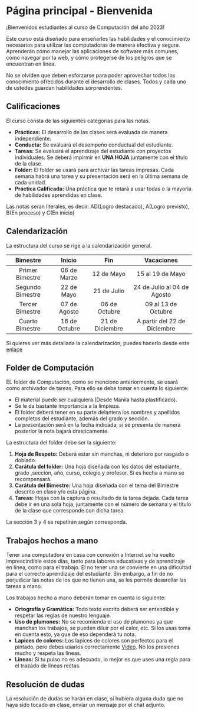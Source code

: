 # Página principal - Bienvenida

¡Bienvenidos estudiantes al curso de Computación del año 2023!

Este curso está diseñado para enseñarles las habilidades y el conocimiento necesarios para utilizar las computadoras de manera efectiva y segura. Aprenderán cómo manejar las aplicaciones de software más comunes, cómo navegar por la web, y cómo protegerse de los peligros que se encuentran en línea.

No se olviden que deben esforzarse para poder aprovechar todos los conocimiento ofrecidos durante el desarrollo de clases. Todos y cada uno de ustedes guardan habilidades sorprendentes.

## Calificaciones

El curso consta de las siguientes categorias para las notas.

- **Prácticas:** El desarrollo de las clases será evaluada de manera independiente.
- **Conducta:** Se evaluará el desempeño conductual del estudiante.
- **Tareas:** Se evaluará el aprendizaje del estudiante con proyectos individuales. Se deberá impirmir en **UNA HOJA** juntamente con el título de la clase.
- **Folder:** El folder se usará para archivar las tareas impresas. Cada semana habrá una tarea y su presentación será en la última semana de cada unidad.
- **Práctica Calificada:** Una práctica que te retará a usar todas o la mayoría de habilidades aprendidas en clase.

Las notas seran literales, es decir: AD(Logro destacado), A(Logro previsto), B(En proceso) y C(En inicio)

## Calendarización

La estructura del curso se rige a la calendarización general.

|   **Bimestre**   |   **Inicio**  |     **Fin**     |        **Vacaciones**        |
|:----------------:|:-------------:|:---------------:|:----------------------------:|
| Primer Bimestre  | 06 de Marzo   | 12 de Mayo      | 15 al 19 de Mayo             |
| Segundo Bimestre | 22 de Mayo    | 21 de Julio     | 24 de Julio al 04 de Agosto  |
| Tercer Bimestre  | 07 de Agosto  | 06 de Octubre   | 09 al 13 de Octubre          |
| Cuarto Bimestre  | 16 de Octubre | 21 de Diciembre | A partir del 22 de Diciembre |

Si quieres ver más detallada la calendarización, puedes hacerlo desde este [enlace](https://docs.google.com/spreadsheets/d/e/2PACX-1vQUeMofKJXcNg6xZV_PYlnyIEoM9xmn0y4KA5dlgMDrk3quW5HIBV26MGMRSKOuoISH7YDHgulLgEqu/pubhtml?gid=0&single=true)


## Folder de Computación

EL folder de Computación, como se menciono anteriormente, se usará como archivador de tareas. Para ello se debe tomar en cuenta lo siguiente:

- El material puede ser cualquiera (Desde Manila hasta plastificado).
- Se le da bastante importancia a la limpieza.
- El folder deberá tener en su parte delantera los nombres y apellidos completos del estudiante, además del grado y sección.
- La presentación será en la fecha indicada, si se presenta de manera posterior la nota bajará drasticamente.

La estructura del folder debe ser la siguiente:

1. **Hoja de Respeto:** Deberá estar sin manchas, ni deterioro por rasgado o doblado.
2. **Carátula del folder:** Una hoja diseñada con los datos del estudiante, grado ,sección, año, curso, colegio y profesor. Si es hecha a mano se recompensará.
3. **Carátula del Bimestre:** Una hoja diseñada con el tema del Bimestre descrito en clase y/o esta página.
4. **Tareas:** Hojas con la captura o resultado de la tarea dejada. Cada tarea debe ir en una sola hoja, juntamente con el número de semana y el título de la clase que corresponde con dicha tarea.

La sección 3 y 4 se repetirán según corresponda.

## Trabajos hechos a mano

Tener una computadora en casa con conexión a Internet se ha vuelto imprescindible estos días, tanto para labores educativas y de aprendizaje en línea, como para el trabajo. El no tener una se convierte en una dificultad para el correcto aprendizaje del estudiante. Sin embargo, a fin de no perjudicar las notas de los que no tienen una, se les permite desarollar las tareas a mano.

Los trabajos hecho a mano deberán tomar en cuenta lo siguiente:

- **Ortografía y Gramática:** Todo texto escrito deberá ser entendible y respetar las reglas de nuestro lenguaje.
- **Uso de plumones:** No se recomienda el uso de plumones ya que manchan los trabajos, se pueden diluir por el calor, etc. Si los usas toma en cuenta esto, ya que de eso dependerá tu nota.
- **Lapices de colores:** Los lapices de colores son perfectos para el pintado, pero debes usarlos correctamente [Video](https://www.youtube.com/watch?v=UMNwTIs8FJw). No los presiones mucho y respeta las líneas.
- **Líneas:** Si tu pulso no es adecuado, lo mejor es que uses una regla para el trazado de líneas rectas.

## Resolución de dudas

La resolución de dudas se harán en clase, si hubiera alguna duda que no haya sido tocado en clase, enviar un mensaje por el chat adjunto.
